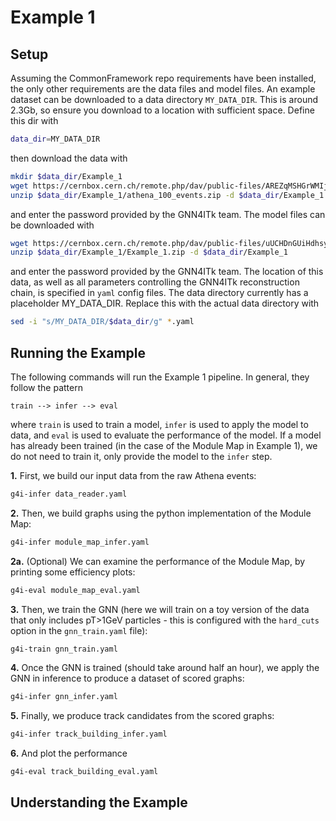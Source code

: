 # Example 1

## Setup

Assuming the CommonFramework repo requirements have been installed, the only other requirements are the data files and model files. An example dataset can be downloaded to a data directory `MY_DATA_DIR`. This is around 2.3Gb, so ensure you download to a location with sufficient space. Define this dir with
```bash
data_dir=MY_DATA_DIR
```
then download the data with
```bash
mkdir $data_dir/Example_1
wget https://cernbox.cern.ch/remote.php/dav/public-files/AREZqMSHGrWMIjc/athena_100_events.zip -O $data_dir/Example_1/athena_100_events.zip
unzip $data_dir/Example_1/athena_100_events.zip -d $data_dir/Example_1
```
and enter the password provided by the GNN4ITk team. The model files can be downloaded with
```bash
wget https://cernbox.cern.ch/remote.php/dav/public-files/uUCHDnGUiHdhsyl/Example_1.zip -O $data_dir/Example_1/Example_1.zip
unzip $data_dir/Example_1/Example_1.zip -d $data_dir/Example_1
```
and enter the password provided by the GNN4ITk team. The location of this data, as well as all parameters controlling the GNN4ITk reconstruction chain, is specified in `yaml` config files. The data directory currently has a placeholder MY_DATA_DIR. Replace this with the actual data directory with
```bash
sed -i "s/MY_DATA_DIR/$data_dir/g" *.yaml
```

## Running the Example

The following commands will run the Example 1 pipeline. In general, they follow the pattern
```
train --> infer --> eval
``` 
where `train` is used to train a model, `infer` is used to apply the model to data, and `eval` is used to evaluate the performance of the model. If a model has already been trained (in the case of the Module Map in Example 1), we do not need to train it, only provide the model to the `infer` step.

**1.** First, we build our input data from the raw Athena events:
```bash
g4i-infer data_reader.yaml
```

**2.** Then, we build graphs using the python implementation of the Module Map:
```bash
g4i-infer module_map_infer.yaml
```

**2a.** (Optional) We can examine the performance of the Module Map, by printing some efficiency plots:
```bash
g4i-eval module_map_eval.yaml
```

**3.** Then, we train the GNN (here we will train on a toy version of the data that only includes pT>1GeV particles - this is configured with the `hard_cuts` option in the `gnn_train.yaml` file):
```bash
g4i-train gnn_train.yaml
```

**4.** Once the GNN is trained (should take around half an hour), we apply the GNN in inference to produce a dataset of scored graphs:
```bash
g4i-infer gnn_infer.yaml
```

**5.** Finally, we produce track candidates from the scored graphs:
```bash
g4i-infer track_building_infer.yaml
```

**6.** And plot the performance
```bash
g4i-eval track_building_eval.yaml
```

## Understanding the Example

